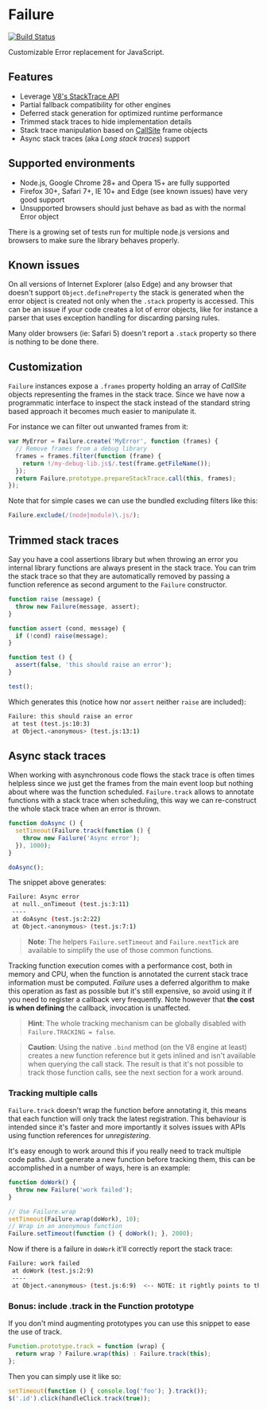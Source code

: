 # Failure

[![Build Status](https://travis-ci.org/drslump/failure.svg)](https://travis-ci.org/drslump/failure)

Customizable Error replacement for JavaScript.


## Features

- Leverage [V8's StackTrace API](https://code.google.com/p/v8-wiki/wiki/JavaScriptStackTraceApi)
- Partial fallback compatibility for other engines
- Deferred stack generation for optimized runtime performance
- Trimmed stack traces to hide implementation details
- Stack trace manipulation based on [CallSite](lib/call-site.js) frame objects
- Async stack traces (aka *Long stack traces*) support


## Supported environments

 - Node.js, Google Chrome 28+ and Opera 15+ are fully supported
 - Firefox 30+, Safari 7+, IE 10+ and Edge (see known issues) have very good support
 - Unsupported browsers should just behave as bad as with the normal Error object

There is a growing set of tests run for multiple node.js versions and
browsers to make sure the library behaves properly.

## Known issues

On all versions of Internet Explorer (also Edge) and any browser that doesn't support
`Object.defineProperty` the stack is generated when the error object is created
not only when the `.stack` property is accessed. This can be an issue if your
code creates a lot of error objects, like for instance a parser that uses
exception handling for discarding parsing rules.

Many older browsers (ie: Safari 5) doesn't report a `.stack` property so
there is nothing to be done there.


## Customization

`Failure` instances expose a `.frames` property holding an array of *CallSite*
objects representing the frames in the stack trace. Since we have now a
programmatic interface to inspect the stack instead of the standard string based
approach it becomes much easier to manipulate it.

For instance we can filter out unwanted frames from it:

```js
var MyError = Failure.create('MyError', function (frames) {
  // Remove frames from a debug library
  frames = frames.filter(function (frame) {
    return !/my-debug-lib.js$/.test(frame.getFileName());
  });
  return Failure.prototype.prepareStackTrace.call(this, frames);
});
```

Note that for simple cases we can use the bundled excluding filters like this:

```js
Failure.exclude(/(node|module)\.js/);
```

## Trimmed stack traces

Say you have a cool assertions library but when throwing an error you internal
library functions are always present in the stack trace. You can trim the stack
trace so that they are automatically removed by passing a function reference
as second argument to the `Failure` constructor.

```js
function raise (message) {
  throw new Failure(message, assert);
}

function assert (cond, message) {
  if (!cond) raise(message);
}

function test () {
  assert(false, 'this should raise an error');
}

test();
```

Which generates this (notice how nor `assert` neither `raise` are included):

```sh
Failure: this should raise an error
 at test (test.js:10:3)
 at Object.<anonymous> (test.js:13:1)
```

## Async stack traces

When working with asynchronous code flows the stack trace is often times helpless
since we just get the frames from the main event loop but nothing about where was
the function scheduled. `Failure.track` allows to annotate functions with a stack
trace when scheduling, this way we can re-construct the whole stack trace when an
error is thrown.

```js
function doAsync () {
  setTimeout(Failure.track(function () {
    throw new Failure('Async error');
  }), 1000);
}

doAsync();
```

The snippet above generates:

```sh
Failure: Async error
 at null._onTimeout (test.js:3:11)
 ----
 at doAsync (test.js:2:22)
 at Object.<anonymous> (test.js:7:1)
```

> **Note**: The helpers `Failure.setTimeout` and `Failure.nextTick` are available
  to simplify the use of those common functions.

Tracking function execution comes with a performance cost, both in memory and CPU,
when the function is annotated the current stack trace information must be
computed. *Failure* uses a deferred algorithm to make this operation as fast as
possible but it's still expensive, so avoid using it if you need to register a
callback very frequently. Note however that **the cost is when defining** the
callback, invocation is unaffected.

> **Hint**: The whole tracking mechanism can be globally disabled with
  `Failure.TRACKING = false`.

> **Caution**: Using the native `.bind` method (on the V8 engine at least)
  creates a new function reference but it gets inlined and isn't available when
  querying the call stack. The result is that it's not possible to track those
  function calls, see the next section for a work around.


### Tracking multiple calls

`Failure.track` doesn't wrap the function before annotating it, this means that
each function will only track the latest registration. This behaviour is intended
since it's faster and more importantly it solves issues with APIs using function
references for *unregistering*.

It's easy enough to work around this if you really need to track multiple code
paths. Just generate a new function before tracking them, this can be accomplished
in a number of ways, here is an example:

```js
function doWork() {
  throw new Failure('work failed');
}

// Use Failure.wrap
setTimeout(Failure.wrap(doWork), 10);
// Wrap in an anonymous function
Failure.setTimeout(function () { doWork(); }, 2000);
```

Now if there is a failure in `doWork` it'll correctly report the stack trace:

```sh
Failure: work failed
 at doWork (test.js:2:9)
 ----
 at Object.<anonymous> (test.js:6:9)  <-- NOTE: it rightly points to the origin
```


### Bonus: include .track in the Function prototype

If you don't mind augmenting prototypes you can use this snippet to ease the use
of track.

```js
Function.prototype.track = function (wrap) {
  return wrap ? Failure.wrap(this) : Failure.track(this);
};
```

Then you can simply use it like so:

```js
setTimeout(function () { console.log('foo'); }.track());
$('.id').click(handleClick.track(true));
```
